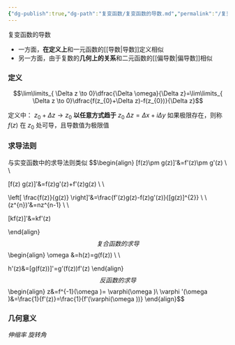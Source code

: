 ```yaml
---
{"dg-publish":true,"dg-path":"复变函数/复变函数的导数.md","permalink":"/复变函数/复变函数的导数/","dgPassFrontmatter":true,"noteIcon":"","created":"2024-07-04T18:21:51.825+08:00","updated":"2024-10-03T22:43:11.705+08:00"}
---
```


复变函数的导数
- 一方面，**在定义上**和一元函数的[[导数\|导数]]定义相似
- 另一方面，由于复数的**几何上的关系**和二元函数的[[偏导数\|偏导数]]相似

### 定义

$$\lim\limits_{ \Delta z \to 0}\dfrac{\Delta \omega}{\Delta z}=\lim\limits_{ \Delta z \to 0}\dfrac{f(z_{0}+\Delta z)-f(z_{0})}{\Delta z}$$


定义中： $z_{0}+\Delta z\to z_{0}$ **以任意方式趋于** $z_{0}$
$\Delta z=\Delta x+i\Delta y$
如果极限存在，则称 $f(z)$ 在 $z_{0}$ 处可导，且导数值为极限值

### 求导法则
与实变函数中的求导法则类似
$$\begin{align}
[f(z)\pm g(z)]'&=f'(z)\pm g'(z) \\ \\

[f(z) g(z)]'&=f(z)g'(z)+f'(z)g(z) \\ \\

\left[ \frac{f(z)}{g(z)} \right]'&=\frac{f'(z)g(z)-f(z)g'(z)}{[g(z)]^{2}} \\ \\
(z^{n})'&=nz^{n-1} \\ \\


[kf(z)]'&=kf'(z)

\end{align}$$
复合函数的求导
$$\begin{align}
\omega &=h(z)=g(f(z)) \\ \\

h'(z)&=[g(f(z))]'=g'(f(z))f'(z)
\end{align}$$
反函数的求导
$$\begin{align}
z&=f^{-1}(\omega )= \varphi(\omega )\\
\varphi '(\omega )&=\frac{1}{f'(z)}=\frac{1}{f'(\varphi(\omega ))}
\end{align}$$

### 几何意义
*伸缩率*
*旋转角*

